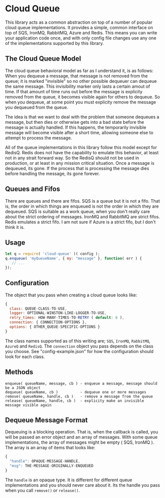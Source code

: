 # Cloud Queue

This library acts as a common abstraction on top of a number of popular cloud queue
implementations.  It provides a simple, common interface on top of SQS, IronMQ, RabbitMQ,
Azure and Redis.  This means you can write your application code once, and with only config
file changes use any one of the implementations supported by this library.

## The Cloud Queue Model

The cloud queue behavioral model as far as I understand it, is as follows:  When you dequeue a message,
that message is not removed from the queue; it is marked "invisible" so no other possible dequeuer can
dequeue the same message.  This invisibility marker only lasts a certain amout of time.  If that amount
of time runs out before the message is explicity removed from the queue, it becomes visible again for
others to dequeue.  So when you dequeue, at some point you must explicity remove the message you
dequeued from the queue.

The idea is that we want to deal with the problem that someone dequeues a message, but then dies or otherwise
gets into a bad state before the message is actually handled.  If this happens, the temporarily invisible message
will become visible after a short time, allowing someone else to attempt to process the message.

All of the queue implementations in this library follow this model except for RedisQ.  Redis does not have the
capability to emulate this behavior, at least not in any strait forward way.  So the RedisQ should not be used in
production, or at least in any mission critical situation.  Once a message is dequeued, its gone.  If the process
that is processing the message dies before handling the message, its gone forever.

## Queues and Fifos

There are queues and there are fifos.  SQS is a queue but it is not a fifo.  That is, the order in
which things are enqueued is not the order in which they are dequeued.  SQS is suitable as a work queue,
when you don't really care about the strict ordering of messages.  IronMQ and RabbitMQ are strict fifos.
Redis emulates a strict fifo.  I am not sure if Azure is a strict fifo, but I don't think it is.

## Usage

```javascript
let q = require( 'cloud-queue' )( config );
q.enqueue( 'myQueueName', { my: "message" }, function( err ) {
   // ...
});
```

## Configuration

The object that you pass when creating a cloud queue looks like:

```javascript
{
  class: QUEUE-CLASS-TO-USE,
  logger: OPTIONAL-WINSTON-LIKE-LOGGER-TO-USE,
  retry_times: HOW-MANY-TIMES-TO-RETRY ( default: 6 ),
  connection: { CONNECTION-OPTIONS },
  options: { OTHER_QUEUE-SPECIFIC-OPTIONS }
}
```

The class names supported as of this writing are; `SQS`, `IronMQ`, `RabbitMQ`, `AzureQ` and `RedisQ`.
The `connection` object you pass depends on the class you choose.  See "config-example.json" for
how the configuration should look for each class.

## Methods

    enqueue( queueName, message, cb ) - enqueue a message, message should be a JSON object
    dequeue( queueName, cb )          - dequeue one or more messages
    remove( queueName, handle, cb )   - remove a message from the queue
    release( queueName, handle, cb )  - explicity make an invisible message visible again

## Dequeue Message Format

Dequeuing is a blocking operation.  That is, when the callback is called, you will be passed an
error object and an array of messages.  With some queue implementations, the array of messages
might be empty ( SQS, IronMQ ).  The array is an array of items that looks like:

```javascript
{
  "handle": OPAQUE-MESSAGE-HANDLE,
  "msg": THE-MESSAGE-ORIGINALLY-ENQUEUED
}
```

The `handle` is an opaque type.  It is different for different queue implementations and you
should never care about it.  Its the handle you pass when you call `remove()` or `release()`.

